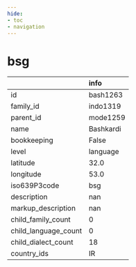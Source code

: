 ```yaml
---
hide:
- toc
- navigation
---
```

# bsg
|                      | info      |
|:---------------------|:----------|
| id                   | bash1263  |
| family_id            | indo1319  |
| parent_id            | mode1259  |
| name                 | Bashkardi |
| bookkeeping          | False     |
| level                | language  |
| latitude             | 32.0      |
| longitude            | 53.0      |
| iso639P3code         | bsg       |
| description          | nan       |
| markup_description   | nan       |
| child_family_count   | 0         |
| child_language_count | 0         |
| child_dialect_count  | 18        |
| country_ids          | IR        |